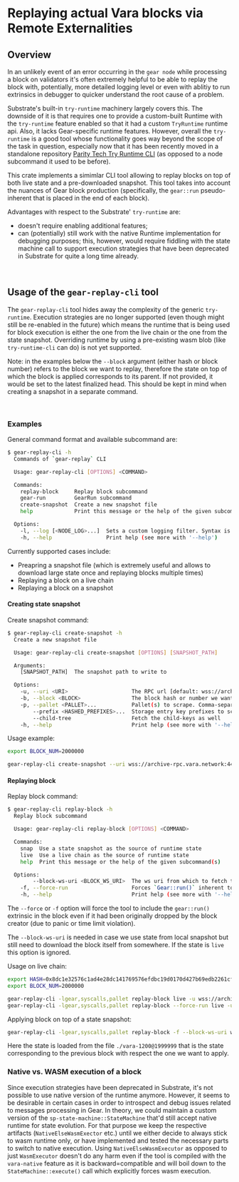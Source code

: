 # Replaying actual Vara blocks via Remote Externalities

## Overview

In an unlikely event of an error occurring in the `gear node` while processing a block on validators it's often extremely helpful to be able to replay the block with, potentially, more detailed logging level or even with ablitiy to run extrinsics in debugger to quicker understand the root cause of a problem.

Substrate's built-in `try-runtime` machinery largely covers this. The downside of it is that requires one to provide a custom-built Runtime with the `try-runtime` feature enabled so that it had a custom `TryRuntime` runtime api. Also, it lacks Gear-specific runtime features. However, overall the `try-runtime` is a good tool whose functionality goes way beyond the scope of the task in question, especially now that it has been recently moved in a standalone repository [Parity Tech Try Runtime CLI](https://github.com/paritytech/try-runtime-cli) (as opposed to a node subcommand it used to be before).

This crate implements a simimlar CLI tool allowing to replay blocks on top of both live state and a pre-downloaded snapshot. This tool takes into account the nuances of Gear block production (specifically, the `gear::run` pseudo-inherent that is placed in the end of each block).

Advantages with respect to the Substrate' `try-runtime` are:

- doesn't require enabling additional features;
- can (potentially) still work with the native Runtime implementation for debugging purposes; this, however, would require fiddling with the state machine call to support execution strategies that have been deprecated in Substrate for quite a long time already.


<br/>

## Usage of the `gear-replay-cli` tool

The `gear-replay-cli` tool hides away the complexity of the generic `try-runtime`. Execution strategies are no longer supported (even though might still be re-enabled in the future) which means the runtime that is being used for block execution is either the one from the live chain or the one from the state snapshot. Overriding runtime by using a pre-existing wasm blob (like `try-runtime-cli` can do) is not yet supported.

Note: in the examples below the `--block` argument (either hash or block number) refers to the block we want to replay, therefore the state on top of which the block is applied corresponds to its parent. If not provided, it would be set to the latest finalized head.
This should be kept in mind when creating a snapshot in a separate command.

<br/>

### Examples

General command format and available subcommand are:

```bash
$ gear-replay-cli -h
  Commands of `gear-replay` CLI

  Usage: gear-replay-cli [OPTIONS] <COMMAND>

  Commands:
    replay-block     Replay block subcommand
    gear-run         GearRun subcommand
    create-snapshot  Create a new snapshot file
    help             Print this message or the help of the given subcommand(s)

  Options:
    -l, --log [<NODE_LOG>...]  Sets a custom logging filter. Syntax is `<target>=<level>`, e.g. -lsync=debug
    -h, --help                 Print help (see more with '--help')
```

Currently supported cases include:

- Preapring a snapshot file (which is extremely useful and allows to download large state once and replaying blocks multiple times)
- Replaying a block on a live chain
- Replaying a block on a snapshot

#### Creating state snapshot
Create snapshot command:

```bash
$ gear-replay-cli create-snapshot -h
  Create a new snapshot file

  Usage: gear-replay-cli create-snapshot [OPTIONS] [SNAPSHOT_PATH]

  Arguments:
    [SNAPSHOT_PATH]  The snapshot path to write to

  Options:
    -u, --uri <URI>                    The RPC url [default: wss://archive-rpc.vara.network:443]
    -b, --block <BLOCK>                The block hash or number we want to replay. If omitted, the latest finalized block is used. The blockchain state at previous block with respect to this parameter will be scraped
    -p, --pallet <PALLET>...           Pallet(s) to scrape. Comma-separated multiple items are also accepted. If empty, entire chain state will be scraped
        --prefix <HASHED_PREFIXES>...  Storage entry key prefixes to scrape and inject into the test externalities. Pass as 0x prefixed hex strings. By default, all keys are scraped and included
        --child-tree                   Fetch the child-keys as well
    -h, --help                         Print help (see more with '--help')
```
Usage example:
```bash
export BLOCK_NUM=2000000

gear-replay-cli create-snapshot --uri wss://archive-rpc.vara.network:443 -b 
```

#### Replaying block
Replay block command:
```bash
$ gear-replay-cli replay-block -h
  Replay block subcommand

  Usage: gear-replay-cli replay-block [OPTIONS] <COMMAND>

  Commands:
    snap  Use a state snapshot as the source of runtime state
    live  Use a live chain as the source of runtime state
    help  Print this message or the help of the given subcommand(s)

  Options:
        --block-ws-uri <BLOCK_WS_URI>  The ws uri from which to fetch the block
    -f, --force-run                    Forces `Gear::run()` inherent to be placed in the block
    -h, --help                         Print help (see more with '--help')
```

The `--force` or `-f` option will force the tool to include the `gear::run()` extrinsic in the block even if it had been originally dropped by the block creator (due to panic or time limit violation).

The `--block-ws-uri` is needed in case we use state from local snapshot but still need to download the block itself from somewhere. If the state is `live` this option is ignored.

Usage on live chain:
```bash
export HASH=0x8dc1e32576c1ad4e28dc141769576efdbc19d0170d427b69edb2261cfc36e905
export BLOCK_NUM=2000000

gear-replay-cli -lgear,syscalls,pallet replay-block live -u wss://archive-rpc.vara.network:443 -b "$HASH"
gear-replay-cli -lgear,syscalls,pallet replay-block --force-run live -u wss://archive-rpc.vara.network:443 -b "$BLOCK_NUM"
```

Applying block on top of a state snapshot:
```bash
gear-replay-cli -lgear,syscalls,pallet replay-block -f --block-ws-uri wss://archive-rpc.vara.network:443 snap -p ./vara-1200@1999999 -b "$BLOCK_NUM"
```

Here the state is loaded from the file `./vara-1200@1999999` that is the state corresponding to the previous block with respect the one we want to apply.
<br/>

### Native vs. WASM execution of a block

Since execution strategies have been deprecated in Substrate, it's not possible to use native version of the runtime anymore. However, it seems to be desirable in certain cases in order to introspect and debug issues related to messages processing in Gear.
In theory, we could maintain a custom version of the `sp-state-machine::StateMachine` that'd still accept native runtime for state evolution.
For that purpose we keep the respective artifacts (`NativeElseWasmExector` etc.) until we either decide to always stick to wasm runtime only, or have implemented
and tested the necessary parts to switch to native execution. Using `NativeElseWasmExecutor` as opposed to just `WasmExecutor` doesn't do any harm even if the tool is compiled with the `vara-native` feature as it is backward=compatible and will boil down to the `StateMachine::execute()` call which explicitly forces wasm execution.
